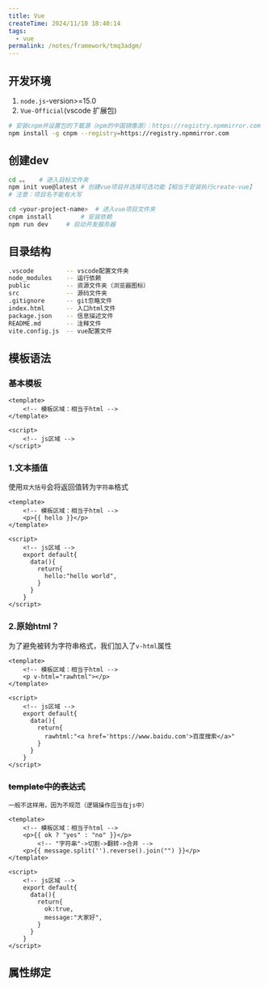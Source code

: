 ```yaml
---
title: Vue
createTime: 2024/11/10 18:40:14
tags:
  - vue
permalink: /notes/framework/tmq3adgm/
---
```

## 开发环境

1. `node.js`-version>=15.0
2. `Vue-Official`(vscode 扩展包)

```bash
# 安装cnpm并设置包的下载源（npm的中国镜像源）：https://registry.npmmirror.com
npm install -g cnpm --registry=https://registry.npmmirror.com
```

## 创建dev

```bash
cd 。。	# 进入目标文件夹
npm init vue@latest	# 创建vue项目并选择可选功能【相当于安装执行create-vue】
# 注意：项目名不能有大写

cd <your-project-name>	# 进入vue项目文件夹
cnpm install		# 安装依赖
npm run dev		# 启动开发服务器
```

## 目录结构

```sh
.vscode			-- vscode配置文件夹
node_modules	-- 运行依赖
public			-- 资源文件夹（浏览器图标）
src				-- 源码文件夹
.gitignore		-- git忽略文件
index.html		-- 入口html文件
package.json	-- 信息描述文件
README.md		-- 注释文件
vite.config.js	-- vue配置文件
```

## 模板语法

### 基本模板

```vue
<template>
	<!-- 模板区域：相当于html -->
</template>

<script>
	<!-- js区域 -->
</script>
```

### 1.文本插值

使用`双大括号`会将返回值转为`字符串`格式

```vue
<template>
	<!-- 模板区域：相当于html -->
  	<p>{{ hello }}</p>
</template>

<script>
	<!-- js区域 -->
    export default{
      data(){
        return{
          hello:"hello world",
        }
      }
    }
</script>
```

### 2.原始html？

为了避免被转为字符串格式，我们加入了`v-html`属性

```vue
<template>
	<!-- 模板区域：相当于html -->
	<p v-html="rawhtml"></p>
</template>

<script>
	<!-- js区域 -->
    export default{
      data(){
        return{
          rawhtml:"<a href='https://www.baidu.com'>百度搜索</a>"
        }
      }
    }
</script>
```

### ~~template中的表达式~~

`一般不这样用，因为不规范（逻辑操作应当在js中）`

```vue
<template>
	<!-- 模板区域：相当于html -->
  	<p>{{ ok ? "yes" : "no" }}</p>
        <!-- "字符串"->切割->翻转->合并 -->
  	<p>{{ message.split('').reverse().join("") }}</p>
</template>

<script>
	<!-- js区域 -->
    export default{
      data(){
        return{
          ok:true,
          message:"大家好",
        }
      }
    }
</script>
```

## 属性绑定